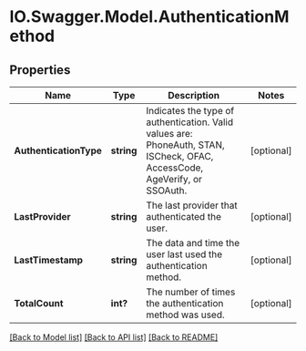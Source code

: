 # IO.Swagger.Model.AuthenticationMethod
## Properties

Name | Type | Description | Notes
------------ | ------------- | ------------- | -------------
**AuthenticationType** | **string** | Indicates the type of authentication. Valid values are: PhoneAuth, STAN, ISCheck, OFAC, AccessCode, AgeVerify, or SSOAuth.  | [optional] 
**LastProvider** | **string** | The last provider that authenticated the user.  | [optional] 
**LastTimestamp** | **string** |  The data and time the user last used the authentication method.  | [optional] 
**TotalCount** | **int?** | The number of times the authentication method was used.  | [optional] 

[[Back to Model list]](../README.md#documentation-for-models) [[Back to API list]](../README.md#documentation-for-api-endpoints) [[Back to README]](../README.md)

